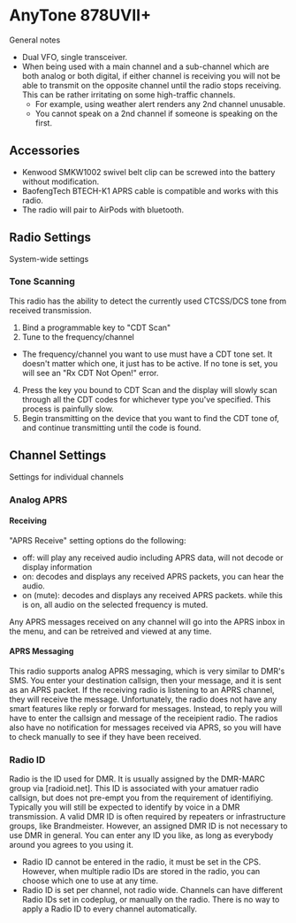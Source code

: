 # AnyTone 878UVII+
General notes
- Dual VFO, single transceiver.
- When being used with a main channel and a sub-channel which are both analog or both digital, if either channel is receiving you will not be able to transmit on the opposite channel until the radio stops receiving. This can be rather irritating on some high-traffic channels.
  - For example, using weather alert renders any 2nd channel unusable.
  - You cannot speak on a 2nd channel if someone is speaking on the first.

## Accessories
- Kenwood SMKW1002 swivel belt clip can be screwed into the battery without modification.
- BaofengTech BTECH-K1 APRS cable is compatible and works with this radio.
- The radio will pair to AirPods with bluetooth.

## Radio Settings
System-wide settings

### Tone Scanning
This radio has the ability to detect the currently used CTCSS/DCS tone from received transmission.
1. Bind a programmable key to "CDT Scan"
2. Tune to the frequency/channel
  - The frequency/channel you want to use must have a CDT tone set. It doesn't matter which one, it just has to be active. If no tone is set, you will see an "Rx CDT Not Open!" error.
4. Press the key you bound to CDT Scan and the display will slowly scan through all the CDT codes for whichever type you've specified. This process is painfully slow.
5. Begin transmitting on the device that you want to find the CDT tone of, and continue transmitting until the code is found.

## Channel Settings
Settings for individual channels

### Analog APRS
#### Receiving
"APRS Receive" setting options do the following:
- off: will play any received audio including APRS data, will not decode or display information
- on: decodes and displays any received APRS packets, you can hear the audio.
- on (mute): decodes and displays any received APRS packets. while this is on, all audio on the selected frequency is muted.

Any APRS messages received on any channel will go into the APRS inbox in the menu, and can be retreived and viewed at any time.

#### APRS Messaging
This radio supports analog APRS messaging, which is very similar to DMR's SMS. You enter your destination callsign, then your message, and it is sent as an APRS packet. If the receiving radio is listening to an APRS channel, they will receive the message. Unfortunately, the radio does not have any smart features like reply or forward for messages. Instead, to reply you will have to enter the callsign and message of the receipient radio. The radios also have no notification for messages received via APRS, so you will have to check manually to see if they have been received.

### Radio ID
Radio is the ID used for DMR. It is usually assigned by the DMR-MARC group via [radioid.net]. This ID is associated with your amatuer radio callsign, but does not pre-empt you from the requirement of identifiying. Typically you will still be expected to identify by voice in a DMR transmission. A valid DMR ID is often required by repeaters or infrastructure groups, like Brandmeister. However, an assigned DMR ID is not necessary to use DMR in general. You can enter any ID you like, as long as everybody around you agrees to you using it.
- Radio ID cannot be entered in the radio, it must be set in the CPS. However, when multiple radio IDs are stored in the radio, you can choose which one to use at any time.
- Radio ID is set per channel, not radio wide. Channels can have different Radio IDs set in codeplug, or manually on the radio. There is no way to apply a Radio ID to every channel automatically.
